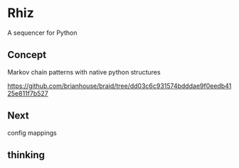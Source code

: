 # Rhiz

A sequencer for Python

## Concept

Markov chain patterns with native python structures

https://github.com/brianhouse/braid/tree/dd03c6c931574bdddae9f0eedb4125e811f7b527



## Next

config mappings



## thinking
